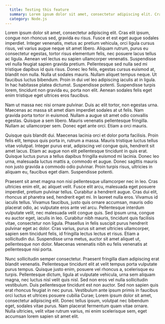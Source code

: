 ```yaml
---
  title: Testing this feature
  summary: Lorem ipsum dolor sit amet, consectetur adipiscing elit. Cras placerat, lectus ac pharetra consequat, leo ligula porta elit, et turpis duis.
  category: Node.js
---
```


Lorem ipsum dolor sit amet, consectetur adipiscing elit. Cras elit ipsum, congue non rhoncus sed, gravida eu risus. Fusce et est eget augue sodales imperdiet. Integer venenatis, metus ac pretium vehicula, orci ligula cursus risus, vel varius augue neque sit amet libero. Aliquam rutrum, purus eu consectetur egestas, tortor risus elementum felis, nec posuere lacus tellus ac ligula. Aenean vel lectus eu sapien ullamcorper venenatis. Suspendisse vel nulla feugiat sapien gravida pretium. Pellentesque sed nulla sed mi tristique dapibus id quis risus. Donec leo felis, egestas cursus euismod at, blandit non nulla. Nulla ut sodales mauris. Nullam aliquet tempus neque. Ut faucibus luctus bibendum. Proin in dui vel leo adipiscing iaculis at in ligula. In hac habitasse platea dictumst. Suspendisse potenti. Suspendisse turpis lorem, tincidunt non gravida eu, porta non elit. Aenean sodales felis eget enim tristique eget ultrices eros faucibus.

Nam ut massa nec nisi ornare pulvinar. Duis ac elit tortor, non egestas urna. Maecenas ac massa sit amet diam imperdiet sodales at ut felis. Nam gravida porta tortor in euismod. Nullam a augue sit amet odio convallis egestas. Quisque a sem libero. Mauris venenatis pellentesque fringilla. Nullam ac ullamcorper sem. Donec eget ante orci. Etiam a orci mauris.

Quisque quis blandit dui. Maecenas lacinia orci et dolor porta facilisis. Proin felis elit, tempus quis porta in, rutrum a massa. Mauris tristique luctus tellus vitae volutpat. Integer purus erat, adipiscing vel congue quis, hendrerit sit amet lacus. Etiam ac augue non elit pellentesque tincidunt in quis erat. Quisque luctus purus a tellus dapibus fringilla euismod mi lacinia. Donec leo urna, malesuada luctus mattis a, commodo et augue. Donec sagittis mauris non justo gravida a commodo odio pulvinar. Proin turpis risus, ultricies in aliquam eu, faucibus eget diam. Suspendisse potenti.

Praesent sit amet magna non nisi pellentesque ullamcorper nec in leo. Cras ultricies enim elit, ac aliquet velit. Fusce elit arcu, malesuada eget posuere imperdiet, pretium pulvinar tellus. Curabitur a hendrerit augue. Cras dui elit, rhoncus at pharetra sed, hendrerit eget mi. In laoreet nulla eros. Vivamus id iaculis tellus. Vivamus faucibus, justo quis ornare accumsan, mauris odio placerat odio, ac vulputate eros ante vel arcu. Pellentesque interdum vulputate velit, nec malesuada velit congue quis. Sed ipsum urna, congue eu auctor eget, iaculis in leo. Curabitur nibh mauris, tincidunt quis facilisis vitae, consectetur non ligula. Phasellus in felis suscipit purus hendrerit pulvinar eget ac dolor. Cras varius, purus sit amet ultricies ullamcorper, sapien sem tincidunt felis, id fringilla lectus lectus et risus. Etiam a sollicitudin dui. Suspendisse urna metus, auctor sit amet aliquet ut, pellentesque non dolor. Maecenas venenatis nibh eu felis venenatis at pellentesque nisi porta.

Nunc sollicitudin semper consectetur. Praesent fringilla diam adipiscing erat blandit venenatis. Pellentesque tincidunt elit at velit tempus porta vulputate purus tempus. Quisque justo enim, posuere vel rhoncus a, scelerisque eu turpis. Pellentesque dictum, ligula at vulputate vehicula, urna sem aliquam magna, nec luctus nisl velit quis nisl. Sed non eros vel nulla sollicitudin vestibulum. Duis pellentesque tincidunt est non auctor. Sed non sapien quis erat rhoncus feugiat in nec purus. Vestibulum ante ipsum primis in faucibus orci luctus et ultrices posuere cubilia Curae; Lorem ipsum dolor sit amet, consectetur adipiscing elit. Donec tellus ipsum, volutpat nec bibendum eget, sodales vitae purus. Nam placerat fermentum quam vitae ornare. Nulla ultricies, velit vitae rutrum varius, mi enim scelerisque sem, eget accumsan lorem sapien sit amet elit.